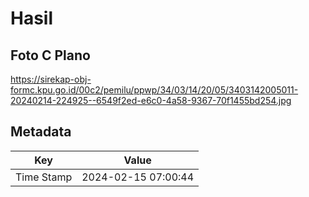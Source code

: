 # Hasil

## Foto C Plano

https://sirekap-obj-formc.kpu.go.id/00c2/pemilu/ppwp/34/03/14/20/05/3403142005011-20240214-224925--6549f2ed-e6c0-4a58-9367-70f1455bd254.jpg


## Metadata

| Key        | Value               |
| ---------- | ------------------- |
| Time Stamp | 2024-02-15 07:00:44 |



